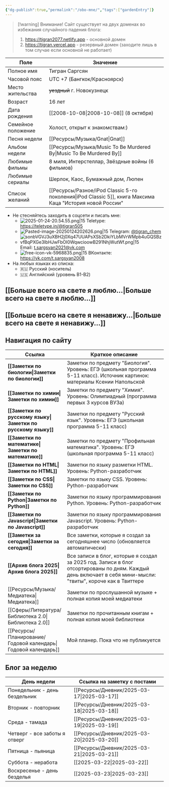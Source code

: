 ```yaml
---
{"dg-publish":true,"permalink":"/obo-mne/","tags":["gardenEntry"]}
---
```


> [!warning] Внимание! 
> Сайт существует на двух доменах во избежания случайного падения блога:
> 1. https://tigran2077.netlify.app - основной домен 
> 2. https://tigran.vercel.app - резервный домен (заходите лишь в том случае если основной не работает) 

| Поле               | Значение                                                                                   |
| ------------------ | ------------------------------------------------------------------------------------------ |
| Полное имя         | Тигран Саргсян                                                                             |
| Часовой пояс       | UTC +7 (Бангкок/Красноярск)                                                                |
| Место жительства   | ~~уездный~~ г. Новокузнецк                                                                 |
| Возраст            | 16 лет                                                                                     |
| Дата рождения      | [[2008-10-08\|2008-10-08]] (8 октября)                                                                 |
| Семейное положение | Холост, открыт к знакомствам:)                                                             |
| Песня недели       | [[Ресурсы/Музыка/Gnat\|Gnat]]                                                                                   |
| Альбом недели      | [[Ресурсы/Музыка/Music To Be Murdered By\|Music To Be Murdered By]]                                                                |
| Любимые фильмы     | 8 миля, Интерстеллар, Звёздные войны (6 фильмов)                                           |
| Любимые сериалы    | Шерлок, Каос, Бумажный дом, Люпен                                                          |
| Список желаний     | [[Ресурсы/Разное/iPod Classic 5-го поколения\|iPod Classic 5]], книга Максима Каца "История новой России" |
- Не стесняйтесь заходить в соцсети и писать мне: 
	- ![2025-01-24-20.54.55.png|15](/img/user/%D0%90%D1%80%D1%85%D0%B8%D0%B2/%D0%9A%D1%8D%D1%88/2025-01-24-20.54.55.png) Teletype: https://teletype.in/@tigran505
	- ![Pasted-image-20250124202626.png|15](/img/user/%D0%90%D1%80%D1%85%D0%B8%D0%B2/%D0%9A%D1%8D%D1%88/Pasted-image-20250124202626.png) Telegram: [@tigran_chem](https://t.me/tigran_chem)
	- ![sonbVGVJ3uXBH2j0Xq47UUAPsXSb2DkiYLbMVrWMpb4uGQSBzvfBqPXGe3IbHJwFbOI0WqwcioowB291NhjWutWf.png|15](/img/user/%D0%90%D1%80%D1%85%D0%B8%D0%B2/%D0%9A%D1%8D%D1%88/sonbVGVJ3uXBH2j0Xq47UUAPsXSb2DkiYLbMVrWMpb4uGQSBzvfBqPXGe3IbHJwFbOI0WqwcioowB291NhjWutWf.png)Email: t.sargsyan2021@vk.com
	- ![free-icon-vk-5968835.png|15](/img/user/%D0%90%D1%80%D1%85%D0%B8%D0%B2/%D0%9A%D1%8D%D1%88/free-icon-vk-5968835.png) ВКонтакте: https://vk.com/t.sargsyan2008
- На любых языках из списка: 
	- 🇷🇺 Русский (носитель)
	- 🇺🇸 Английский (уровень B1-B2)
## [[Больше всего на свете я люблю...\|Больше всего на свете я люблю...]]
## [[Больше всего на свете я ненавижу...\|Больше всего на свете я ненавижу...]] 
## Навигация по сайту 
| Ссылка                            | Краткое описание                                                                                                                                             |
| --------------------------------- | ------------------------------------------------------------------------------------------------------------------------------------------------------------ |
| **[[Заметки по биологии\|Заметки по биологии]]**       | Заметки по предмету "Биология". Уровень: ЕГЭ (школьная программа 5-11 класс). Источник картинок: материалы Ксении Напольской                                 |
| **[[Заметки по химии\|Заметки по химии]]**          | Заметки по предмету "Химия". Уровень: Олимпиадный (программа первых 3 курсов ВУЗа)                                                                           |
| **[[Заметки по русскому языку\|Заметки по русскому языку]]** | Заметки по предмету "Русский язык". Уровень: ЕГЭ (школьная программа 5-11 класс)                                                                             |
| **[[Заметки по математике\|Заметки по математике]]**     | Заметки по предмету "Профильная математика". Уровень: ЕГЭ (школьная программа 5-11 класс)                                                                    |
| **[[Заметки по HTML\|Заметки по HTML]]**           | Заметки по языку разметки HTML. Уровень: Python-разработчик                                                                                                  |
| **[[Заметки по CSS\|Заметки по CSS]]**            | Заметки по языку CSS. Уровень: Python-разработчик                                                                                                            |
| **[[Заметки по Python\|Заметки по Python]]**         | Заметки по языку программирования Python. Уровень: Python-разработчик                                                                                        |
| **[[Заметки по Javascript\|Заметки по Javascript]]**     | Заметки по языку программирования Javascript. Уровень: Python-разработчик                                                                                    |
| **[[Заметки за сегодня\|Заметки за сегодня]]**        | Все заметки, которые я создал за сегодняшнее число (обновляется автоматически)                                                                               |
| **[[Архив блога 2025\|Архив блога 2025]]**          | Все записи в блог, которые я создал за 2025 год. Записи в блог отсортированы по дням. Каждый день включает в себя мини-мысли: "твиты", короче как в Твиттере |
| [[Ресурсы/Музыка/Медиатека\|Медиатека]]                     | Заметки по прослушанной музыке + полная копия моей медиатеки                                                                                                 |
| [[Сферы/Литература/Библиотека 2.0\|Библиотека 2.0]]                | Заметки по прочитанным книгам + полная копия моей библиотеки                                                                                                 |
| [[Ресурсы/Планирование/Годовой календарь\|Годовой календарь]]             | Мой планер. Пока что не публикуется                                                                                                                          |
## Блог за неделю 

| День недели                   | Ссылка на заметку с постами |
| ----------------------------- | --------------------------- |
| Понедельник - день бездельник | [[Ресурсы/Дневник/2025-03-17\|2025-03-17]]              |
| Вторник - повторник           | [[Ресурсы/Дневник/2025-03-18\|2025-03-18]]              |
| Среда - тамада                | [[Ресурсы/Дневник/2025-03-19\|2025-03-19]]              |
| Четверг - все заботы я отверг | [[Ресурсы/Дневник/2025-03-20\|2025-03-20]]              |
| Пятница - пьяница             | [[Ресурсы/Дневник/2025-03-21\|2025-03-21]]              |
| Суббота - неработа            | [[2025-03-22\|2025-03-22]]              |
| Воскресенье - день безделья   | [[2025-03-23\|2025-03-23]]              |
